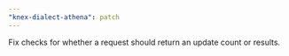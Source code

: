 ```yaml
---
"knex-dialect-athena": patch
---
```


Fix checks for whether a request should return an update count or results.
